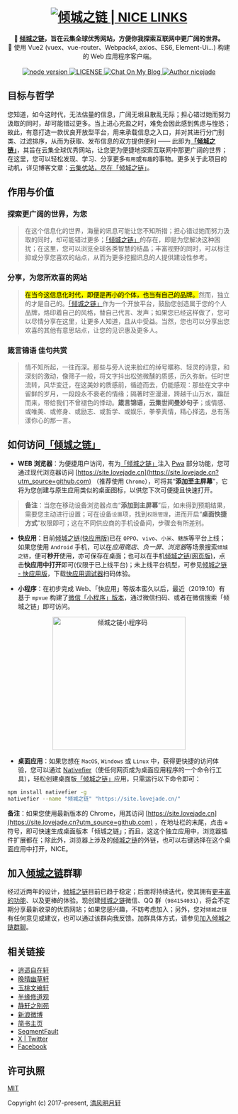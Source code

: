 <h1 align="center">
  <a href="https://site.lovejade.cn?utm_source=github-nicelinks">
  <img src="https://image.lovejade.cn/nice-links-logo.png" alt="倾城之链 | NICE LINKS">
  </a>
</h1>

<div align="center">
  <strong>
    🐬 <a href="https://site.lovejade.cn?utm_source=github-nicelinks">倾城之链</a>，旨在云集全球优秀网站，方便你我探索互联网中更广阔的世界。
  </strong>
</div>

<div align="center">
 🐬 使用 Vue2 (vuex、vue-router、Webpack4, axios、ES6, Element-Ui...) 构建的 Web 应用程序客户端。
</div>

<br>

<div align="center">
  <a href="https://nodejs.org/en/">
    <img src="https://img.shields.io/badge/node-%3E%3D%208.0.0-green.svg" alt="node version">
  </a>
  <a href="https://github.com/nicejade/nicelinks-vue-client">
    <img src="https://img.shields.io/github/license/nicejade/nicelinks-vue-client.svg" alt="LICENSE">
  </a>
  <a href="https://www.jeffjade.com/2017/12/31/136-talk-about-nicelinks-site/">
    <img src="https://img.shields.io/badge/chat-on%20blog-brightgreen.svg" alt="Chat On My Blog">
  </a>
  <a href="https://www.thebettersites.com/">
    <img src="https://img.shields.io/badge/Author-nicejade-%23a696c8.svg" alt="Author nicejade">
  </a>
</div>

## 目标与哲学

您知道，如今这时代，无法估量的信息，广阔无垠且散乱无际；担心错过她而努力汲取的同时，却可能错过更多。当上进心充盈之时，难免会因此感到焦虑与惶恐；故此，有意打造一款优良开放型平台，用来承载信息之入口，并对其进行分门别类、过滤排序，从而为获取、发布信息的双方提供便利 —— 此即为[**「倾城之链」**](https://site.lovejade.cn?utm_source=github-nicelinks)，其旨在云集全球优秀网站，让您更为便捷地探索互联网中那更广阔的世界；在这里，您可以轻松发现、学习、分享更多`有用`或`有趣`的事物。更多关于此项目的动机，详见博客文章：[云集优站，尽在「倾城之链」](https://www.jeffjade.com/2017/12/31/136-talk-about-nicelinks-site/)。

## 作用与价值

### 探索更广阔的世界，为您

> 在这个信息化的世界，海量的讯息可能让您不知所措；担心错过她而努力汲取的同时，却可能错过更多；[「倾城之链」](https://site.lovejade.cn?utm_source=github-nicelinks)的存在，即是为您解决这种困扰；在这里，您可以浏览全球各类智慧的结晶；丰富视野的同时，可以标注抑或分享您喜欢的站点，从而为更多挖掘讯息的人提供建设性参考。

### 分享，为您所欢喜的网站

> <mark>在当今这信息化时代，即便是再小的个体，也当有自己的品牌。</mark>然而，独立的才是自己的。[「倾城之链」](https://site.lovejade.cn?utm_source=github-nicelinks)作为一个开放平台，鼓励您创造属于您的个人品牌，烙印着自己的风格，替自己代言、发声；如果您已经这样做了，您可以尽情分享在这里，让更多人知道，且从中受益。当然，您也可以分享出您欢喜的其他有意思站点，让您的见识惠及更多人。

### 箴言锦语 佳句共赏

> 情不知所起，一往而深。那些与旁人说来脸红的绰号暱称、轻灵的诗意，和深刻的激动，像筛子一般，将文字抖出松弛微醺的质感，历久弥新。任时世流转，风华变迁，在这美妙的质感前，循迹而去，仍能感观：那些在文字中留鲜的岁月，一段段永不衰老的情缘；隔著时空漫漫，跨越千山万水，蹁跹而来，带给我们不曾褪色的悸动。**箴言锦语，云集世间曼妙句子**；或情感、或唯美、或修身、或励志、或哲学、或娱乐，拳拳真情，精心择选，总有荡漾你心的那一言。

## 如何访问[「倾城之链」](https://site.lovejade.cn?utm_source=github.com)

- **WEB 浏览器**：为便捷用户访问，有为[「倾城之链」](https://site.lovejade.cn?utm_source=github.com)注入 [Pwa](https://github.com/nicejade/nice-front-end-tutorial/blob/master/tutorial/pwa-tutorial.md) 部分功能，您可通过现代浏览器访问 [https://site.lovejade.cn](https://site.lovejade.cn?utm_source=github.com) （推荐使用 `Chrome`），可将其“**添加至主屏幕**”，它将为您创建与原生应用类似的桌面图标，以供您下次可便捷且快速打开。

> **备注**：当您在移动设备浏览器点击“**添加到主屏幕**”后，如未得到预期结果，需要您主动进行设置；可在设备`设置`项，找到`权限管理`，进而开启“**桌面快捷方式**”权限即可；这在不同供应商的手机设备间，步骤会有所差别。

- **快应用**：目前[倾城之链(快应用版)](https://github.com/nicejade/nicelinks-quick-app)已在 `OPPO`、`vivo`、`小米`、`魅族`等平台上线；如果您使用 `Android` 手机，可以在*应用商店*、_负一屏_、*浏览器*等场景搜索`倾城之链`，便可**秒开**使用，亦可保存在桌面；也可以在手机[倾城之链(网页版)](https://site.lovejade.cn?utm_source=github.com)，点击**快应用中打开**即可(仅限于已上线平台)；未上线平台机型，可参见[倾城之链 - 快应用版](https://github.com/nicejade/nicelinks-quick-app#倾城之链快应用版)，下载[快应用调试器](https://github.com/nicejade/awesome-quickapp#调试器下载)扫码体验。

- **小程序**：在初步完成 Web、「快应用」等版本蛮久以后，最近（2019.10）有基于 `mpvue` 构建了[微信「小程序」版本](https://github.com/nicejade/nicelinks-miniprogram)，通过微信扫码、或者在微信搜索「倾城之链」即可访问。

<div align="center">
  <img src="https://image.nicelinks.site/nicelinks-miniprogram-code.jpeg" width="300px" alt="倾城之链小程序码"></img>
</div>

- **桌面应用**：如果您想在 `MacOS`, `Windows` 或 `Linux` 中，获得更快捷的访问体验，您可以通过 [Nativefier](https://github.com/jiahaog/nativefier)（使任何网页成为桌面应用程序的一个命令行工具），轻松创建桌面版[「倾城之链」](https://site.lovejade.cn?utm_source=github.com)应用，只需运行以下命令即可：

```bash
npm install nativefier -g
nativefier --name "倾城之链" "https://site.lovejade.cn/"
```

**备注**：如果您使用最新版本的 Chrome，用其访问 [https://site.lovejade.cn](https://site.lovejade.cn?utm_source=github.com) ，在地址栏的末尾，点击 `⊕` 符号，即可快速生成桌面版本「倾城之链」；而且，这这个独立应用中，浏览器插件扩展都在；除此外，浏览器上涉及的[倾城之链](https://site.lovejade.cn?utm_source=github.com)的外链，也可以右键选择在这个桌面应用中打开，NICE。

## 加入[倾城之链](https://site.lovejade.cn/?utm_source=github.com)群聊

经过近两年的设计，[倾城之链](https://site.lovejade.cn/?utm_source=github.com)目前已趋于稳定；后面将持续迭代，使其拥有[更丰富的功能](https://github.com/nicejade/nicelinks-vue-client/issues?q=is%3Aissue+is%3Aopen+sort%3Aupdated-desc+label%3Afunction)、以及更棒的体验。现创建[倾城之链](https://site.lovejade.cn/?utm_source=github.com)微信、QQ 群（`984154031`），将会不定期分享最新收录的优质网站；如果您感兴趣，不妨考虑加入；另外，您对`倾城之链`有任何意见或建议，也可以通过该群向我反馈。加群具体方式，请参见[加入倾城之链群聊](https://nice.lovejade.cn/zh/application/#加入倾城之链群聊)。

## 相关链接

- [逍遥自在轩](https://www.niceshare.site/?utm_source=github-nicelinks)
- [晚晴幽草轩](https://www.jeffjade.com/nicelinks?utm_source=github-nicelinks)
- [玉桃文飨轩](https://share.lovejade.cn/?utm_source=github-nicelinks)
- [半缘修道观](https://memo.lovejade.cn/?utm_source=github-nicelinks)
- [静轩之别苑](https://quickapp.lovejade.cn/?utm_source=github-nicelinks)
- [新浪微博](https://weibo.com/jeffjade?utm_source=github-nicelinks)
- [简书主页](https://www.jianshu.com/u/9aae3d8f4c3d)
- [SegmentFault](https://segmentfault.com/u/jeffjade)
- [X | Twitter](https://x.com/intent/user?screen_name=MarshalXuan)
- [Facebook](https://www.facebook.com/nice.jade.yang)

## 许可执照

[MIT](http://opensource.org/licenses/MIT)

Copyright (c) 2017-present, [清风明月轩](https://www.thebettersites.com/)
